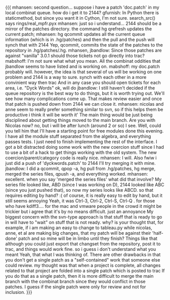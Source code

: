 {{{
<jbandlow> mhansen: second question... suppose i have a patch 'doc.patch' in my local combinat queue. how do i get it to 2144?
<mhansen> gfurnish: In Python there is staticmethod, but since you want it in Cython, I'm not sure.
<mhansen> search_src() says rings/real_mpfr.pyx
<jbandlow> mhansen: just so i understand... 2144 should be a mirror of the patches directory.  the command hg qrefresh  updates the current patch;
<jbandlow> mhansen: hg qcommit updates all the current queue information (which is in .hg/patches) and then the pull and the push will synch that with 2144
<mhansen> Yep, qcommit, commits the state of the patches to the repository in .hg/patches/.hg.
<mabshoff> mhansen, jbandlow: Since those patches are against "vanilla" 3.0.1 should 
<mabshoff> those tickets not go directly into trac?
<mhansen> mabshoff: I'm not sure what what you mean.
<mabshoff> All the combinat oddities that jbandlow seems to have listed and is working on.
<jbandlow> mabshoff:  my doc.patch probably will.  however, the idea is that several of us will be working on one problem and 2144 is a way to
<mabshoff> sure.
<jbandlow> synch with each other in a more convinient way then trac
<mabshoff> And in any case you should open tickets for each area, i.e. "Dyck Words"
<jbandlow> ok, will do
<mhansen> jbandlow: I still haven't decided if the queue repository is the best way to do things, but it is worth trying out.  We'll see how many complications come up.
<mabshoff> That makes review easier and once that patch is pushed down from 2144
<mabshoff> we can close it.
<jbandlow> mhansen: nicolas and anne seem to really prefer something similar to svn, so if this
<jbandlow> helps them be productive i think it will be worth it'
<mhansen> The main thing would be just being disciplined about getting things moved to the main branch.
<mhansen> Are you with Nicolas now?
<jbandlow> no, but i will be after lunch (around 2 or so)
<mhansen> I see.  Well, could you tell him that I'll have a starting point for free modules done this evening.  I have all the module stuff separated from the algebra, and everything passes tests.  I just need to finish implementing the rest of the interface.
<mhansen> I got a bit distracted doing some work with the new coercion stuff since I had to use a bit of a hack to get things working with the old system.
<mhansen> The new coercion/parent/category code is really nice.
<jbandlow> mhansen: I will.  Also fwiw i just did a push of 'dyckwords.patch' to 2144
<mhansen> I'll try merging it with mine.
<mhansen> jbandlow: I did a qcommit, qpop -a, hg pull from .hg/patches, hg merge, merged the series files, qpush -a, and everything worked.
<jbandlow> mhansen: excellent.  when you say 'merged the series files' what did that involve?
<mhansen> My series file looked like, ABD (since I was working on D), 2144 looked like ABC (since you just pushed that), so now my series looks like ABCD.
<jbandlow> so that requires editing by hand?   :(    of course, it is really easy to edit by hand, but it still seems annoying
<mhansen> Yeah, it was Ctrl-3, Ctrl-2, Ctrl-S, Ctrl-Q .
<jbandlow> for those who have kdiff3....  for the mac and vmware people in the crowd it might be trickier
<jbandlow> but i agree that it's by no means difficult.  just an annoyance
<mhansen> My biggest concern with the svn-type approach is that stuff that is ready to go in will have to "wait" on stuff that is not ready.
<jbandlow> why?  is your thought that, for example, if i  am making an easy to change to tableau.py while nicolas, anne, et al are making big changes, that my patch will
<jbandlow> be against their 'half-done' patch and so mine will be in limbo until they finish?
<mhansen> Things like that although you could just export that changset from the repository, post it to trac, and things would work fine.
<jbandlow> so i guess i don't understand what you meant
<mhansen> Yeah, that what I was thinking of.  There are other drawbacks in that you don't get a single patch as a "self-contained" work that someone else could review.
<jbandlow> my thought was that when a project is complete, all changes related to that project are folded into a single patch which is posted to trac
<mhansen> If you do that as a single patch, then it is more difficult to merge the main branch with the combinat branch since they would conflict in those patches.  I guess if the single patch were only for review and not for inclusion.
}}}
